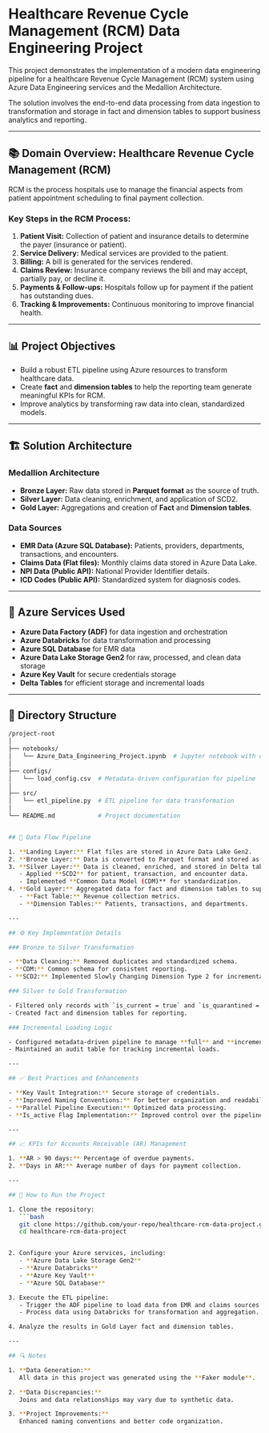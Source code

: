 # Healthcare Revenue Cycle Management (RCM) Data Engineering Project

This project demonstrates the implementation of a modern data engineering pipeline for a healthcare Revenue Cycle Management (RCM) system using Azure Data Engineering services and the Medallion Architecture.

The solution involves the end-to-end data processing from data ingestion to transformation and storage in fact and dimension tables to support business analytics and reporting.

---

## 📚 Domain Overview: Healthcare Revenue Cycle Management (RCM)

RCM is the process hospitals use to manage the financial aspects from patient appointment scheduling to final payment collection.

### Key Steps in the RCM Process:
1. **Patient Visit:** Collection of patient and insurance details to determine the payer (insurance or patient).
2. **Service Delivery:** Medical services are provided to the patient.
3. **Billing:** A bill is generated for the services rendered.
4. **Claims Review:** Insurance company reviews the bill and may accept, partially pay, or decline it.
5. **Payments & Follow-ups:** Hospitals follow up for payment if the patient has outstanding dues.
6. **Tracking & Improvements:** Continuous monitoring to improve financial health.

---

## 📊 Project Objectives

- Build a robust ETL pipeline using Azure resources to transform healthcare data.
- Create **fact** and **dimension tables** to help the reporting team generate meaningful KPIs for RCM.
- Improve analytics by transforming raw data into clean, standardized models.

---

## 🏗 Solution Architecture

### Medallion Architecture
- **Bronze Layer:** Raw data stored in **Parquet format** as the source of truth.
- **Silver Layer:** Data cleaning, enrichment, and application of SCD2.
- **Gold Layer:** Aggregations and creation of **Fact** and **Dimension tables**.

### Data Sources
- **EMR Data (Azure SQL Database):** Patients, providers, departments, transactions, and encounters.
- **Claims Data (Flat files):** Monthly claims data stored in Azure Data Lake.
- **NPI Data (Public API):** National Provider Identifier details.
- **ICD Codes (Public API):** Standardized system for diagnosis codes.

---

## 🔧 Azure Services Used
- **Azure Data Factory (ADF)** for data ingestion and orchestration
- **Azure Databricks** for data transformation and processing
- **Azure SQL Database** for EMR data
- **Azure Data Lake Storage Gen2** for raw, processed, and clean data storage
- **Azure Key Vault** for secure credentials storage
- **Delta Tables** for efficient storage and incremental loads

---

## 📂 Directory Structure

```bash
/project-root
│
├── notebooks/
│   └── Azure_Data_Engineering_Project.ipynb  # Jupyter notebook with data processing logic
│
├── configs/
│   └── load_config.csv  # Metadata-driven configuration for pipeline
│
├── src/
│   └── etl_pipeline.py  # ETL pipeline for data transformation
│
└── README.md            # Project documentation


## 🔄 Data Flow Pipeline

1. **Landing Layer:** Flat files are stored in Azure Data Lake Gen2.
2. **Bronze Layer:** Data is converted to Parquet format and stored as the source of truth.
3. **Silver Layer:** Data is cleaned, enriched, and stored in Delta tables.
   - Applied **SCD2** for patient, transaction, and encounter data.
   - Implemented **Common Data Model (CDM)** for standardization.
4. **Gold Layer:** Aggregated data for fact and dimension tables to support business reporting.
   - **Fact Table:** Revenue collection metrics.
   - **Dimension Tables:** Patients, transactions, and departments.

---

## ⚙️ Key Implementation Details

### Bronze to Silver Transformation

- **Data Cleaning:** Removed duplicates and standardized schema.
- **CDM:** Common schema for consistent reporting.
- **SCD2:** Implemented Slowly Changing Dimension Type 2 for incremental data updates.

### Silver to Gold Transformation

- Filtered only records with `is_current = true` and `is_quarantined = false`.
- Created fact and dimension tables for reporting.

### Incremental Loading Logic

- Configured metadata-driven pipeline to manage **full** and **incremental** loads.
- Maintained an audit table for tracking incremental loads.

---

## ✅ Best Practices and Enhancements

- **Key Vault Integration:** Secure storage of credentials.
- **Improved Naming Conventions:** For better organization and readability.
- **Parallel Pipeline Execution:** Optimized data processing.
- **Is_active Flag Implementation:** Improved control over the pipeline processing.

---

## 📈 KPIs for Accounts Receivable (AR) Management

1. **AR > 90 days:** Percentage of overdue payments.
2. **Days in AR:** Average number of days for payment collection.

---

## 🚀 How to Run the Project

1. Clone the repository:
   ```bash
   git clone https://github.com/your-repo/healthcare-rcm-data-project.git
   cd healthcare-rcm-data-project


2. Configure your Azure services, including:
   - **Azure Data Lake Storage Gen2**
   - **Azure Databricks**
   - **Azure Key Vault**
   - **Azure SQL Database**

3. Execute the ETL pipeline:
   - Trigger the ADF pipeline to load data from EMR and claims sources.
   - Process data using Databricks for transformation and aggregation.

4. Analyze the results in Gold Layer fact and dimension tables.

---

## 🔍 Notes

1. **Data Generation:**  
   All data in this project was generated using the **Faker module**.

2. **Data Discrepancies:**  
   Joins and data relationships may vary due to synthetic data.

3. **Project Improvements:**  
   Enhanced naming conventions and better code organization.


